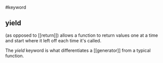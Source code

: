#keyword 
## yield 
(as opposed to [[return]]) allows a function to return values one at a time and start where it left off each time it's called.

The *yield* keyword is what differentiates a [[generator]] from a typical function.